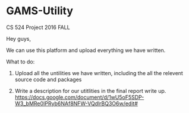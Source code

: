 # GAMS-Utility
CS 524 Project  2016 FALL

Hey guys,

We can use this platform and upload everything we have written.

What to do:

1. Upload all the untilities we have written, including the all the relevent source code and packages

2. Write a description for our utitlities in the final report write up. https://docs.google.com/document/d/1wU5oF5SDP-W3_bMRe0IPRyb6NAf8NFW-VQdlrBQ3O6w/edit#
